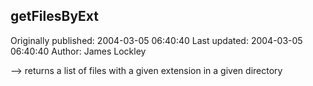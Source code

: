 ## getFilesByExt 
Originally published: 2004-03-05 06:40:40 
Last updated: 2004-03-05 06:40:40 
Author: James Lockley 
 
--> returns a list of files with a given extension in a given directory